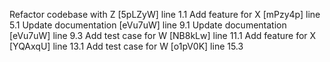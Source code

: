 Refactor codebase with Z [5pLZyW] line 1.1
Add feature for X [mPzy4p] line 5.1
Update documentation [eVu7uW] line 9.1
Update documentation [eVu7uW] line 9.3
Add test case for W [NB8kLw] line 11.1
Add feature for X [YQAxqU] line 13.1
Add test case for W [o1pV0K] line 15.3
